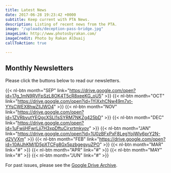 ```yaml
---
title: Latest News
date: 2017-06-28 19:23:42 +0000
subtitle: Keep current with PTA News.
description: Listing of recent news from the PTA.
image: "/uploads/deception-pass-bridge.jpg"
imageLink: http://www.photosbyrakan.com/
imageCredit: Photo by Rakan AlDuaij
callToAction: true

---
```

## Monthly Newsletters

Please click the buttons below to read our newsletters.

{{< nl-btn month="SEP" link="https://drive.google.com/open?id=17g_1mN9RVFpSzL8OK4T5cR8xeeKG_oU5" >}}
{{< nl-btn month="OCT" link="https://drive.google.com/open?id=1YiXxhCNw49m7xt-YYsCWEX8hwZllJWO4" >}}
{{< nl-btn month="NOV" link="https://drive.google.com/open?id=1ZVRbyutYEQgcXSLI1sSYRM7NKZg425bD" >}}
{{< nl-btn month="DEC" link="https://drive.google.com/open?id=1uFwijHFwrLjj7H3xpDftuCjrxrtmkyov" >}}
{{< nl-btn month="JAN" link="https://drive.google.com/open?id=1U0zBFxPxF8LegYojWly6prY2N-d2VVXm" >}}
{{< nl-btn month="FEB" link="https://drive.google.com/open?id=10AiJhKMj1D5pXTCFg8Gx5pzbgegyuZPO" >}}
{{< nl-btn month="MAR" link="#" >}}
{{< nl-btn month="APR" link="#" >}}
{{< nl-btn month="MAY" link="#" >}}
{{< nl-btn month="JUN" link="#" >}}

For past issues, please see the [Google Drive Archive](https://drive.google.com/drive/folders/1NjUF3zXFrqc2J464wPtga85BsbY-nU2e?usp=sharing).